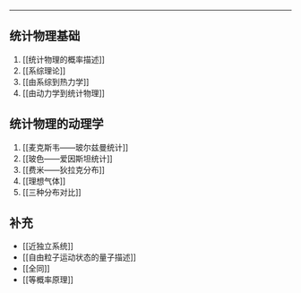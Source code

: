 

-----
## 统计物理基础
1. [[统计物理的概率描述]]
2. [[系综理论]]
3. [[由系综到热力学]]
4. [[由动力学到统计物理]]

## 统计物理的动理学
1. [[麦克斯韦——玻尔兹曼统计]]
2. [[玻色——爱因斯坦统计]]
3. [[费米——狄拉克分布]]
4. [[理想气体]]
5. [[三种分布对比]]

## 补充
- [[近独立系统]]
- [[自由粒子运动状态的量子描述]]
- [[全同]]
- [[等概率原理]]